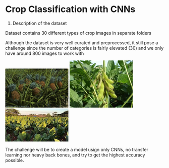 # Crop Classification with CNNs

1. Description of the dataset

Dataset contains 30 different types of crop images in separate folders

Although the dataset is very well curated and preprocessed, it still pose a challenge since the number of categories is fairly elevated (30) and we only have around 800 images to work with

<p float="left">
  <img src="Agricultural-crops\pineapple\image (4).jpeg" width="200" />
  <img src="Agricultural-crops\soyabean\imaage (7).jpg" width="200" /> 
  <img src="Agricultural-crops\Tobacco-plant\image11.jpeg" width="200" />
</p>

The challenge will be to create a model usign only CNNs, no transfer learning nor heavy back bones, and try to get the highest accuracy possible.

